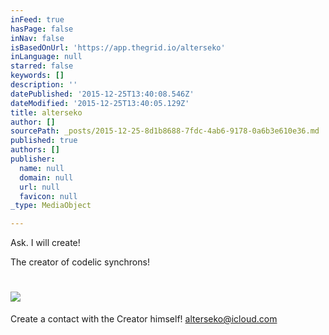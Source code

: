 ```yaml
---
inFeed: true
hasPage: false
inNav: false
isBasedOnUrl: 'https://app.thegrid.io/alterseko'
inLanguage: null
starred: false
keywords: []
description: ''
datePublished: '2015-12-25T13:40:08.546Z'
dateModified: '2015-12-25T13:40:05.129Z'
title: alterseko
author: []
sourcePath: _posts/2015-12-25-8d1b8688-7fdc-4ab6-9178-0a6b3e610e36.md
published: true
authors: []
publisher:
  name: null
  domain: null
  url: null
  favicon: null
_type: MediaObject

---
```

Ask. I will create!

The creator of codelic synchrons!

# ![](https://s3-us-west-2.amazonaws.com/the-grid-img/p/28ed0a5fd9c36b4d6f8c9972351c0e93b4ec4a2d.png)

Create a contact with the Creator himself! [alterseko@icloud.com][0]

[0]: mailto:alterseko@icloud.com